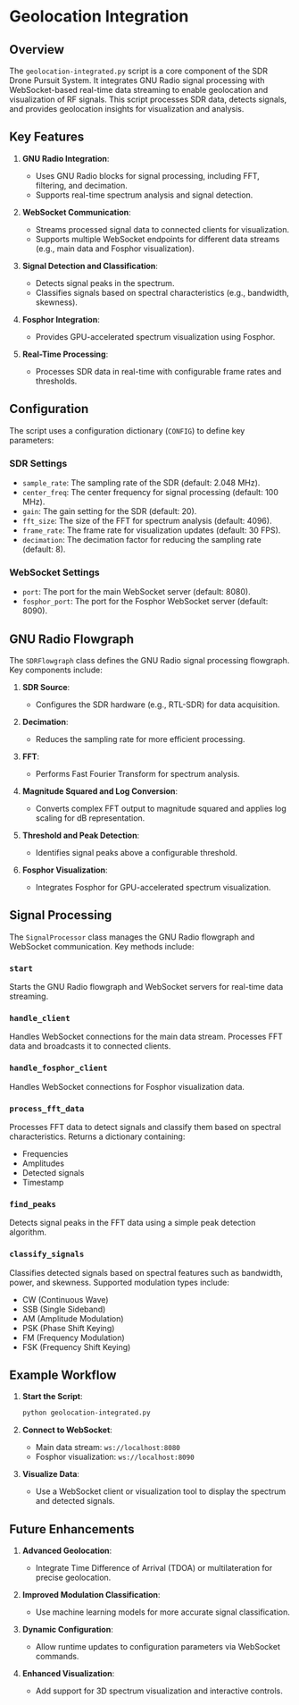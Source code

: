 # Geolocation Integration

## Overview
The `geolocation-integrated.py` script is a core component of the SDR Drone Pursuit System. It integrates GNU Radio signal processing with WebSocket-based real-time data streaming to enable geolocation and visualization of RF signals. This script processes SDR data, detects signals, and provides geolocation insights for visualization and analysis.

## Key Features

1. **GNU Radio Integration**:
   - Uses GNU Radio blocks for signal processing, including FFT, filtering, and decimation.
   - Supports real-time spectrum analysis and signal detection.

2. **WebSocket Communication**:
   - Streams processed signal data to connected clients for visualization.
   - Supports multiple WebSocket endpoints for different data streams (e.g., main data and Fosphor visualization).

3. **Signal Detection and Classification**:
   - Detects signal peaks in the spectrum.
   - Classifies signals based on spectral characteristics (e.g., bandwidth, skewness).

4. **Fosphor Integration**:
   - Provides GPU-accelerated spectrum visualization using Fosphor.

5. **Real-Time Processing**:
   - Processes SDR data in real-time with configurable frame rates and thresholds.

## Configuration

The script uses a configuration dictionary (`CONFIG`) to define key parameters:

### SDR Settings
- `sample_rate`: The sampling rate of the SDR (default: 2.048 MHz).
- `center_freq`: The center frequency for signal processing (default: 100 MHz).
- `gain`: The gain setting for the SDR (default: 20).
- `fft_size`: The size of the FFT for spectrum analysis (default: 4096).
- `frame_rate`: The frame rate for visualization updates (default: 30 FPS).
- `decimation`: The decimation factor for reducing the sampling rate (default: 8).

### WebSocket Settings
- `port`: The port for the main WebSocket server (default: 8080).
- `fosphor_port`: The port for the Fosphor WebSocket server (default: 8090).

## GNU Radio Flowgraph

The `SDRFlowgraph` class defines the GNU Radio signal processing flowgraph. Key components include:

1. **SDR Source**:
   - Configures the SDR hardware (e.g., RTL-SDR) for data acquisition.

2. **Decimation**:
   - Reduces the sampling rate for more efficient processing.

3. **FFT**:
   - Performs Fast Fourier Transform for spectrum analysis.

4. **Magnitude Squared and Log Conversion**:
   - Converts complex FFT output to magnitude squared and applies log scaling for dB representation.

5. **Threshold and Peak Detection**:
   - Identifies signal peaks above a configurable threshold.

6. **Fosphor Visualization**:
   - Integrates Fosphor for GPU-accelerated spectrum visualization.

## Signal Processing

The `SignalProcessor` class manages the GNU Radio flowgraph and WebSocket communication. Key methods include:

### `start`
Starts the GNU Radio flowgraph and WebSocket servers for real-time data streaming.

### `handle_client`
Handles WebSocket connections for the main data stream. Processes FFT data and broadcasts it to connected clients.

### `handle_fosphor_client`
Handles WebSocket connections for Fosphor visualization data.

### `process_fft_data`
Processes FFT data to detect signals and classify them based on spectral characteristics. Returns a dictionary containing:
- Frequencies
- Amplitudes
- Detected signals
- Timestamp

### `find_peaks`
Detects signal peaks in the FFT data using a simple peak detection algorithm.

### `classify_signals`
Classifies detected signals based on spectral features such as bandwidth, power, and skewness. Supported modulation types include:
- CW (Continuous Wave)
- SSB (Single Sideband)
- AM (Amplitude Modulation)
- PSK (Phase Shift Keying)
- FM (Frequency Modulation)
- FSK (Frequency Shift Keying)

## Example Workflow

1. **Start the Script**:
   ```bash
   python geolocation-integrated.py
   ```

2. **Connect to WebSocket**:
   - Main data stream: `ws://localhost:8080`
   - Fosphor visualization: `ws://localhost:8090`

3. **Visualize Data**:
   - Use a WebSocket client or visualization tool to display the spectrum and detected signals.

## Future Enhancements

1. **Advanced Geolocation**:
   - Integrate Time Difference of Arrival (TDOA) or multilateration for precise geolocation.

2. **Improved Modulation Classification**:
   - Use machine learning models for more accurate signal classification.

3. **Dynamic Configuration**:
   - Allow runtime updates to configuration parameters via WebSocket commands.

4. **Enhanced Visualization**:
   - Add support for 3D spectrum visualization and interactive controls.